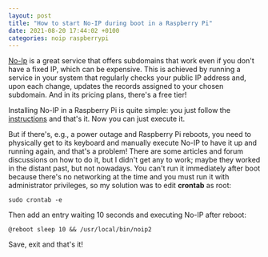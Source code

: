 ```yaml
---
layout: post
title: "How to start No-IP during boot in a Raspberry Pi"
date: 2021-08-20 17:44:02 +0100
categories: noip raspberrypi
---
```

[No-Ip](https://www.noip.com/) is a great service that offers subdomains that work even if you don't have a fixed IP, which can be expensive. This is achieved by running a service in your system that regularly checks your public IP address and, upon each change, updates the records assigned to your chosen subdomain. And in its pricing plans, there's a free tier!

Installing No-IP in a Raspberry Pi is quite simple: you just follow the [instructions](https://www.noip.com/support/knowledgebase/install-ip-duc-onto-raspberry-pi/) and that's it. Now you can just execute it.

But if there's, e.g., a power outage and Raspberry Pi reboots, you need to physically get to its keyboard and manually execute No-IP to have it up and running again, and that's a problem! There are some articles and forum discussions on how to do it, but I didn't get any to work; maybe they worked in the distant past, but not nowadays. You can't run it immediately after boot because there's no networking at the time and you must run it with administrator privileges, so my solution was to edit **crontab** as root:

    sudo crontab -e

Then add an entry waiting 10 seconds and executing No-IP after reboot:

    @reboot sleep 10 && /usr/local/bin/noip2

Save, exit and that's it!
